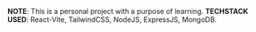 **NOTE**: This is a personal project with a purpose of learning. 
**TECHSTACK USED**: React-Vite, TailwindCSS, NodeJS, ExpressJS, MongoDB.
